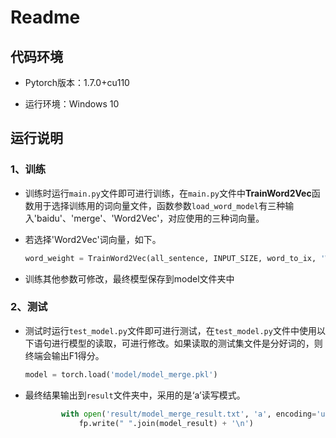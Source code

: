 # Readme

## 代码环境

- Pytorch版本：1.7.0+cu110

- 运行环境：Windows 10

## 运行说明

### 1、训练

- 训练时运行`main.py`文件即可进行训练，在`main.py`文件中**TrainWord2Vec**函数用于选择训练用的词向量文件，函数参数`load_word_model`有三种输入'baidu'、'merge'、'Word2Vec'，对应使用的三种词向量。

  
- 若选择'Word2Vec'词向量，如下。

  ```python
  word_weight = TrainWord2Vec(all_sentence, INPUT_SIZE, word_to_ix, 'Word2Vec')
  ```

- 训练其他参数可修改，最终模型保存到model文件夹中

### 2、测试

- 测试时运行`test_model.py`文件即可进行测试，在`test_model.py`文件中使用以下语句进行模型的读取，可进行修改。如果读取的测试集文件是分好词的，则终端会输出F1得分。

  ```python
  model = torch.load('model/model_merge.pkl')
  ```

- 最终结果输出到`result`文件夹中，采用的是‘a’读写模式。

  ```python
          with open('result/model_merge_result.txt', 'a', encoding='utf-8') as fp:
              fp.write(" ".join(model_result) + '\n')
  ```
